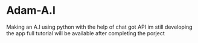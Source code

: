 # Adam-A.I
Making an A.I using python with the help of chat got API
im still developing the app 
full tutorial will be available after completing the porject
